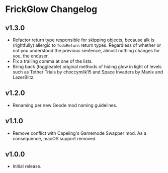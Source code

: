 # FrickGlow Changelog
## v1.3.0
- Refactor return type responsible for skipping objects, because alk is (rightfully) allergic to `TodoReturn` return types. Regardless of whether or not you understood the previous sentence, almost nothing changes for you, the enduser.
- Fix a trailing comma at one of the lists.
- Bring back (toggleable) original methods of hiding glow in light of levels such as Tether Trials by choccymilk15 and Space Invaders by Manix and LazerBlitz.
## v1.2.0
- Renaming per new Geode mod naming guidelines.
## v1.1.0
- Remove conflict with Capeling's Gamemode Swapper mod. As a consequence, macOS support removed.
## v1.0.0
- Initial release.